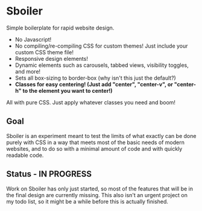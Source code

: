 # Sboiler
Simple boilerplate for rapid website design. 

- No Javascript!
- No compiling/re-compiling CSS for custom themes! Just include your custom CSS theme file!
- Responsive design elements!
- Dynamic elements such as carousels, tabbed views, visibility toggles, and more!
- Sets all box-sizing to border-box (why isn't this just the default?)
- **Classes for easy centering! (Just add "center", "center-v", or "center-h" to the element you want to center!)**

All with pure CSS. Just apply whatever classes you need and boom!

## Goal
Sboiler is an experiment meant to test the limits of what exactly can be done purely with CSS in a way that meets most of the basic needs of modern websites, and to do so with a minimal amount of code and with quickly readable code.

## Status - IN PROGRESS
Work on Sboiler has only just started, so most of the features that will be in the final design are currently missing. This also isn't an urgent project on my todo list, so it might be a while before this is actually finished.
